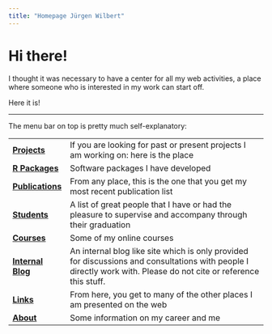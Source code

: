```yaml
---
title: "Homepage Jürgen Wilbert"
---
```


# Hi there!

I thought it was necessary to have a center for all my web activities, a place where someone who is interested in my work can start off.

Here it is!

------------------------------------------------------------------------

The menu bar on top is pretty much self-explanatory:

|                                       |                                                                                                                                                                   |
|---------------------------------------|-------------------------------------------------------------------------------------------------------------------------------------------------------------------|
| [**Projects**](projects.html)         | If you are looking for past or present projects I am working on: here is the place                                                                                |
| [**R Packages**](rpackages.html)      | Software packages I have developed                                                                                                                                |
| [**Publications**](publications.html) | From any place, this is the one that you get my most recent publication list                                                                                      |
| [**Students**](students.html)         | A list of great people that I have or had the pleasure to supervise and accompany through their graduation                                                        |
| [**Courses**]()                       | Some of my online courses                                                                                                                                         |
| [**Internal Blog**](blog.html)        | An internal blog like site which is only provided for discussions and consultations with people I directly work with. Please do not cite or reference this stuff. |
| [**Links**](links.html)               | From here, you get to many of the other places I am presented on the web                                                                                          |
| [**About**](about.html)               | Some information on my career and me                                                                                                                              |
